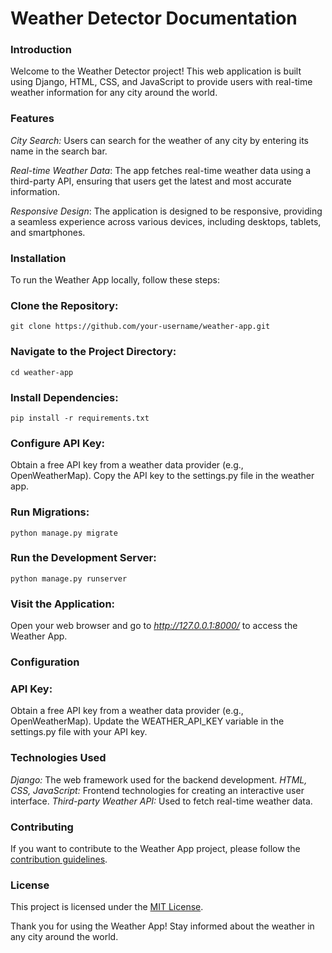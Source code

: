 # Weather Detector Documentation

### Introduction
Welcome to the Weather Detector project! This web application is built using Django, HTML, CSS, and JavaScript to provide users with real-time weather information for any city around the world.
### Features
*City Search:* Users can search for the weather of any city by entering its name in the search bar.

*Real-time Weather Data*: The app fetches real-time weather data using a third-party API, ensuring that users get the latest and most accurate information.

*Responsive Design*: The application is designed to be responsive, providing a seamless experience across various devices, including desktops, tablets, and smartphones.

### Installation
To run the Weather App locally, follow these steps:

### Clone the Repository:

```
git clone https://github.com/your-username/weather-app.git
```

### Navigate to the Project Directory:

```
cd weather-app
```

### Install Dependencies:

```
pip install -r requirements.txt
```

### Configure API Key:
Obtain a free API key from a weather data provider (e.g., OpenWeatherMap).
Copy the API key to the settings.py file in the weather app.

### Run Migrations:

```
python manage.py migrate
```

### Run the Development Server:

```
python manage.py runserver
```

### Visit the Application:

Open your web browser and go to *http://127.0.0.1:8000/*  to access the Weather App.

### Configuration

### API Key:
Obtain a free API key from a weather data provider (e.g., OpenWeatherMap).
Update the WEATHER_API_KEY variable in the settings.py file with your API key.
### Technologies Used
*Django:* The web framework used for the backend development.
*HTML, CSS, JavaScript:* Frontend technologies for creating an interactive user interface.
*Third-party Weather API:* Used to fetch real-time weather data.

### Contributing
If you want to contribute to the Weather App project, please follow the [contribution guidelines](https://github.com/abhipriyachowdhury/Weather-Detector/blob/main/contributing.md).

### License
This project is licensed under the [MIT License](https://chat.openai.com/c/LICENSE.md).

Thank you for using the Weather App! Stay informed about the weather in any city around the world.
